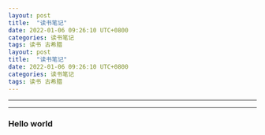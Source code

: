 ```yaml
---
layout: post
title:  "读书笔记"
date: 2022-01-06 09:26:10 UTC+0800
categories: 读书笔记
tags: 读书 古希腊  
layout: post
title:  "读书笔记"
date: 2022-01-06 09:26:10 UTC+0800
categories: 读书笔记
tags: 读书 古希腊
---
```

---
---


### Hello world
